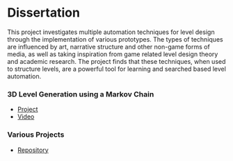 # Dissertation

This project investigates multiple automation techniques for level design through the implementation of various prototypes. The types of techniques are influenced by art, narrative structure and other non-game forms of media, as well as taking inspiration from game related level design theory and academic research. The project finds that these techniques, when used to structure levels, are a powerful tool for learning and searched based level automation.


### 3D Level Generation using a Markov Chain
- [Project](https://github.com/DudleyHK/Automated-3D-Level-Generation)
- [Video](https://www.youtube.com/watch?v=76XambrRW_M)


### Various Projects
- [Repository](https://github.com/DudleyHK/Investigating-Level-Design-Techniques)



